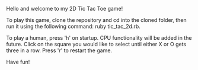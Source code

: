 Hello and welcome to my 2D Tic Tac Toe game!

To play this game, clone the repository and cd into the cloned folder, then run it using the following command: ruby tic_tac_2d.rb.

To play a human, press 'h' on startup. CPU functionality will be added in the future. Click on the square you would like to select until either X or O gets three in a row. Press 'r' to restart the game.

Have fun!
